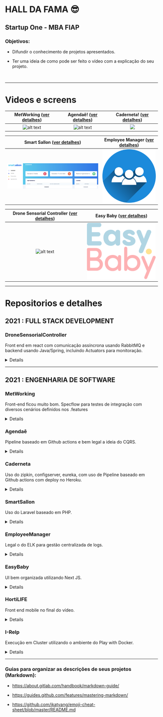 # HALL DA FAMA :sunglasses: 

## Startup One - MBA FIAP

### Objetivos: 

- Difundir o conhecimento de projetos apresentados.

- Ter uma ideia de como pode ser feito o vídeo com a explicação do seu projeto.

<br>



----

# Videos e screens

| MetWorking ([ver detalhes](#MetWorking))     | Agendaê! ([ver detalhes](#Agendae))     | Caderneta! ([ver detalhes](#Caderneta)) |
|:--------------------------------------------:|:---------------------------------------:|:---------------------------------------:|
| ![alt text][MetWorking]                   | ![alt text][Agendae]                       | ![][Caderneta]                          |

| Smart Sallon ([ver detalhes](#SmartSallon))  | Employee Manager ([ver detalhes](#EmployeeManager))  |
|:--------------------------------------------:|:----------------------------------------------------:|
| ![alt text][Smart Sallon]                    | ![alt text][Employee Manager]                        |

[MetWorking]: https://img.youtube.com/vi/9qyUK8s4q6s/0.jpg
[Agendae]: https://cdn.loom.com/sessions/thumbnails/123aaeae32f943c7870dadfc280d5382-with-play.gif
[Caderneta]: https://github.com/sironAzevedo/caderneta-front/blob/daf5721a66caab7f6ddc862802ffaa6f0065327b/src/assets/img/logo.png?raw=true
[Smart Sallon]: assets/smartsaloon.png
[Smart Sallon Logo]: https://github.com/jovtrc/smart-saloon/blob/main/frontend/src/assets/img/brand/argon-react.png?raw=true
[Employee Manager]: https://github.com/afernandes130/76AOJ-ENGSWDEV-T2/blob/main/employee-ui/src/assets/images/brand.png?raw=true


| Drone Sensorial Controller ([ver detalhes](#DroneSensorialController))  | Easy Baby ([ver detalhes](#EasyBaby))  |
|:-----------------------------------------------------------------------:|:--------------------------------------:|
| ![alt text][Drone Sensorial Controller]                                 | ![alt text][Easy Baby]                 |

[Drone Sensorial Controller]: https://cdn.loom.com/sessions/thumbnails/64bb64d6feea469b8621d4a602ca2e5a-with-play.gif
[Easy Baby]: https://github.com/anelynOvalle/easy-baby/blob/master/frontend/public/easy-baby.png?raw=true
[blank]: https://www.autmillennium.org.nz/wp-content/uploads/2020/01/White-Square.png

----
  
# Repositorios e detalhes

## 2021 : FULL STACK DEVELOPMENT

### DroneSensorialController
Front end em react com comunicação assíncrona usando RabbitMQ e backend usando Java/Spring, incluindo Actuators para monitoração.
<details>
  <br> Videos e/ou telas: <br>
    <br>- https://www.loom.com/share/b86948b290b8490c9c44e98019f11f91
    <br>- https://www.loom.com/share/30e400ed77334ea288f9bafebb6d4580
    <br>- https://www.loom.com/share/8edf32012d624960898af84f86e10149
    <br>- https://www.loom.com/share/64bb64d6feea469b8621d4a602ca2e5a -> Load Balance
 <br><br> Repos: <br>
    <br>- https://github.com/37scj/microservices-integration
</details>

----

## 2021 : ENGENHARIA DE SOFTWARE

### MetWorking
Front-end ficou muito bom. Specflow para testes de integração com diversos cenários definidos nos .features
<details>
  <br> Videos e/ou telas: <br>
    <br>- https://www.youtube.com/watch?v=9qyUK8s4q6s
    <br>- https://drive.google.com/file/d/1NwcoLJFQZO-J8AliEkvDOXfRna_tWdtO/view?usp=sharing
 <br><br> Repos: <br>
    <br>- https://github.com/CaioRagazzi/MetworkingUserAPI
    <br>- https://github.com/erickfaraujo/MetWorkingMatchAPI
    <br>- https://github.com/martinsleandros/MetworkingGeoAPI
    <br>- https://github.com/jhun/MetworkingFrontend
</details>

### Agendaê
Pipeline baseado em Github actions e bem legal a ideia do CQRS.
<details>
  <br> Videos e/ou telas: <br>
    <br>- https://www.loom.com/share/123aaeae32f943c7870dadfc280d5382
 <br><br> Repos: <br>
    <br>- https://github.com/wnqueiroz/fiap-startup-one-prototype
    <br>- https://github.com/wnqueiroz/fiap-startup-one-ms-user
    <br>- https://github.com/wnqueiroz/fiap-startup-one-ms-company
    <br>- https://github.com/wnqueiroz/fiap-startup-one-ms-appointment
</details>

### Caderneta
Uso do zipkin, configserver, eureka, com uso de Pipeline baseado em Github actions com deploy no Heroku.
<details>
  <br> Videos e/ou telas: <br>
    <br>- https://www.loom.com/share/8cba27f5b4e44cc78de28be4410ab095
 <br><br> Repos: <br>
    <br>- https://github.com/sironAzevedo/caderneta
</details>

### SmartSallon
Uso do Laravel baseado em PHP.
<details>
 <br><br> Repos: <br>
    <br>- https://github.com/jovtrc/smart-saloon
</details>

### EmployeeManager
Legal o do ELK para gestão centralizada de logs.
<details>
  <br> Videos e/ou telas: <br>
    <br>- https://drive.google.com/file/d/1XjE3WMpRFtArwPerR0YHe7qSD0hvfZgL/view
 <br><br> Repos: <br>
    <br>- https://github.com/afernandes130/76AOJ-ENGSWDEV-T2
</details>

### EasyBaby
UI bem organizada utilizando Next JS.
<details>
  <br> Videos e/ou telas: <br>
    <br>- https://www.youtube.com/watch?app=desktop&v=EaVER_EhZ5g
    <br>- https://www.loom.com/share/724013aecf1d4d359ac9d175224c5854
 <br><br> Repos: <br>
    <br>- https://github.com/anelynOvalle/easy-baby
</details>

### HortiLIFE
Front end mobile no final do vídeo.
<details>
  <br> Videos e/ou telas: <br>
    <br>- https://drive.google.com/file/d/1quOdGuaitX0i_MNJW-HpCWdxwS1e0abA/view?usp=sharing
 <br><br> Repos: <br>
    <br>- https://github.com/valrsilva/fiap_hortilife
</details>

### I-Relp
Execução em Cluster utilizando o ambiente do Play with Docker.
<details>
  <br> Videos e/ou telas: <br>
    <br>- https://www.loom.com/share/e5ed612e27c84047bee4c052d2a4e4c2
 <br><br> Repos: <br>
    <br>- https://github.com/Beatrizbrf11/DockerCompose.git
    <br>- https://github.com/Beatrizbrf11/IRelpApi.git
    <br>- https://github.com/userrp03/Front.git
    <br>- https://github.com/Beatrizbrf11/IRelpFront
</details>

----

### Guias para organizar as descrições de seus projetos (Markdown):

- https://about.gitlab.com/handbook/markdown-guide/

- https://guides.github.com/features/mastering-markdown/

- https://github.com/ikatyang/emoji-cheat-sheet/blob/master/README.md




<!---
### Exemplos
<details>
  <summary markdown="span">Detalhes sobre o projeto </summary
  This is the detailed tex
  You can learn more about expected usage of this approach in the [GitLab UI docs](https://gitlab-org.gitlab.io/gitlab-ui/?path=/story/base-collapse--default) though the solution we use above is specific to usage in markdown.
| Default aligned | Left aligned | Center aligned  | Right aligned  |
|-----------------|:-------------|:---------------:|---------------:|
| First body part | Second cell  | Third cell      | fourth cell    |
| Second line     | foo          | **strong**      | baz            |
| Third line      | quux         | baz             | bar            |
|-----------------+--------------+-----------------+----------------|
| Second body     | x            | x               | x              |
| 2nd line        |              |                 |                |
|-----------------+--------------+-----------------+----------------|
| Third body      |              |                 | Foo            |
</details>
-->
<!---
### Fim
[![Everything Is AWESOME](https://img.youtube.com/vi/StTqXEQ2l-Y/0.jpg)](https://www.youtube.com/watch?v=StTqXEQ2l-Y "Everything Is AWESOME")
[![MetworkingIMG2](https://img.youtube.com/vi/9qyUK8s4q6s/mqdefault.jpg)](https://www.youtube.com/watch?v=9qyUK8s4q6s "Metworking")  
| MetWorking ([ver detalhes](#MetWorking))     |
|----------------------------------------------|
| [![](https://img.youtube.com/vi/9qyUK8s4q6s/0.jpg)](https://www.youtube.com/watch?v=9qyUK8s4q6s "Metworking") |
| Agendaê! ([ver detalhes](#Agendae))     |
|-----------------------------------------|
| [![](https://cdn.loom.com/sessions/thumbnails/123aaeae32f943c7870dadfc280d5382-with-play.gif)](https://www.loom.com/share/123aaeae32f943c7870dadfc280d5382 "Metworking") |
-->

